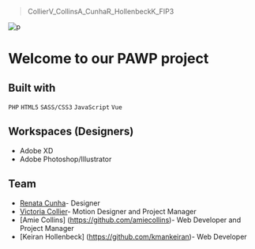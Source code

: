 > CollierV_CollinsA_CunhaR_HollenbeckK_FIP3

![p](https://user-images.githubusercontent.com/43250456/79076864-2c338280-7ccb-11ea-84c6-843300066596.png)
# Welcome to our PAWP project

## Built with

```PHP```
```HTML5```
```SASS/CSS3```
```JavaScript```
```Vue```

## Workspaces (Designers)
- Adobe XD
- Adobe Photoshop/Illustrator

## Team
- [Renata Cunha](https://github.com/Re-01)- Designer
- [Victoria Collier](https://github.com/vcollier)- Motion Designer and Project Manager
- [Amie Collins] (https://github.com/amiecollins)- Web Developer and Project Manager
- [Keiran Hollenbeck] (https://github.com/kmankeiran)- Web Developer

